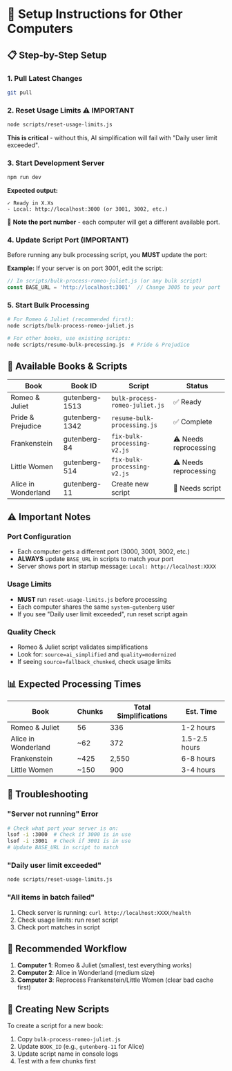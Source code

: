 # 🚀 Setup Instructions for Other Computers

## 📋 Step-by-Step Setup

### 1. **Pull Latest Changes**
```bash
git pull
```

### 2. **Reset Usage Limits** ⚠️ **IMPORTANT**
```bash
node scripts/reset-usage-limits.js
```
**This is critical** - without this, AI simplification will fail with "Daily user limit exceeded".

### 3. **Start Development Server**
```bash
npm run dev
```
**Expected output:**
```
✓ Ready in X.Xs
- Local: http://localhost:3000 (or 3001, 3002, etc.)
```
📝 **Note the port number** - each computer will get a different available port.

### 4. **Update Script Port (IMPORTANT)**
Before running any bulk processing script, you **MUST** update the port:

**Example:** If your server is on port 3001, edit the script:
```javascript
// In scripts/bulk-process-romeo-juliet.js (or any bulk script)
const BASE_URL = 'http://localhost:3001'  // Change 3005 to your port
```

### 5. **Start Bulk Processing**
```bash
# For Romeo & Juliet (recommended first):
node scripts/bulk-process-romeo-juliet.js

# For other books, use existing scripts:
node scripts/resume-bulk-processing.js  # Pride & Prejudice
```

## 🎯 **Available Books & Scripts**

| Book | Book ID | Script | Status |
|------|---------|--------|--------|
| Romeo & Juliet | gutenberg-1513 | `bulk-process-romeo-juliet.js` | ✅ Ready |
| Pride & Prejudice | gutenberg-1342 | `resume-bulk-processing.js` | ✅ Complete |
| Frankenstein | gutenberg-84 | `fix-bulk-processing-v2.js` | ⚠️ Needs reprocessing |
| Little Women | gutenberg-514 | `fix-bulk-processing-v2.js` | ⚠️ Needs reprocessing |
| Alice in Wonderland | gutenberg-11 | Create new script | 📝 Needs script |

## ⚠️ **Important Notes**

### **Port Configuration**
- Each computer gets a different port (3000, 3001, 3002, etc.)
- **ALWAYS** update `BASE_URL` in scripts to match your port
- Server shows port in startup message: `Local: http://localhost:XXXX`

### **Usage Limits**
- **MUST** run `reset-usage-limits.js` before processing
- Each computer shares the same `system-gutenberg` user
- If you see "Daily user limit exceeded", run reset script again

### **Quality Check**
- Romeo & Juliet script validates simplifications
- Look for: `source=ai_simplified` and `quality=modernized`
- If seeing `source=fallback_chunked`, check usage limits

## 📊 **Expected Processing Times**

| Book | Chunks | Total Simplifications | Est. Time |
|------|--------|---------------------|-----------|
| Romeo & Juliet | 56 | 336 | 1-2 hours |
| Alice in Wonderland | ~62 | 372 | 1.5-2.5 hours |
| Frankenstein | ~425 | 2,550 | 6-8 hours |
| Little Women | ~150 | 900 | 3-4 hours |

## 🔧 **Troubleshooting**

### "Server not running" Error
```bash
# Check what port your server is on:
lsof -i :3000  # Check if 3000 is in use
lsof -i :3001  # Check if 3001 is in use
# Update BASE_URL in script to match
```

### "Daily user limit exceeded"
```bash
node scripts/reset-usage-limits.js
```

### "All items in batch failed"
1. Check server is running: `curl http://localhost:XXXX/health`
2. Check usage limits: run reset script
3. Check port matches in script

## 🎯 **Recommended Workflow**

1. **Computer 1**: Romeo & Juliet (smallest, test everything works)
2. **Computer 2**: Alice in Wonderland (medium size)
3. **Computer 3**: Reprocess Frankenstein/Little Women (clear bad cache first)

## 📝 **Creating New Scripts**

To create a script for a new book:
1. Copy `bulk-process-romeo-juliet.js`
2. Update `BOOK_ID` (e.g., `gutenberg-11` for Alice)
3. Update script name in console logs
4. Test with a few chunks first